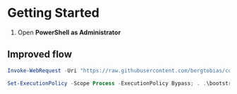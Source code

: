 # Getting Started

1. Open **PowerShell as Administrator**



## Improved flow

```powershell
Invoke-WebRequest -Uri "https://raw.githubusercontent.com/bergtobias/config/main/install.ps1" -OutFile "$env:USERPROFILE\install.ps1"

```

```powershell
Set-ExecutionPolicy -Scope Process -ExecutionPolicy Bypass; . .\bootstrap.ps1
```